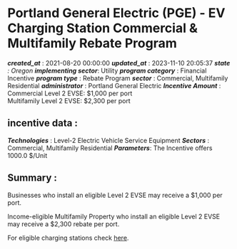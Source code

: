 # Portland General Electric (PGE) - EV Charging Station Commercial & Multifamily Rebate Program 
 ***created_at*** : 2021-08-20 00:00:00 
 ***updated_at*** : 2023-11-10 20:05:37 
 ***state** : Oregon 
 **implementing sector***: Utility 
 ***program category*** : Financial Incentive 
 ***program type*** : Rebate Program 
 ***sector*** : Commercial, Multifamily Residential 
 ***administrator*** : Portland General Electric 
 ***Incentive Amount*** : Commercial Level 2 EVSE: $1,000 per port  
Multifamily Level 2 EVSE: $2,300 per port

 
 ## incentive data : 
 ***Technologies*** : Level-2 Electric Vehicle Service Equipment 
 ***Sectors*** : Commercial, Multifamily Residential 
 ***Parameters***: The Incentive offers 1000.0 $/Unit 
 
 ## Summary : 
 Businesses who install an eligible Level 2 EVSE may receive a $1,000 per port.

Income-eligible Multifamily Property who install an eligible Level 2 EVSE may
receive a $2,300 rebate per port.

For eligible charging stations check
[here](https://portlandgeneral.com/qualified-chargers).

 
 